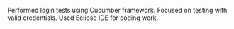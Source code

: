 Performed login tests using Cucumber framework.
Focused on testing with valid credentials.
Used Eclipse IDE for coding work.
